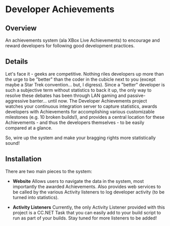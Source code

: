 # Developer Achievements

## Overview
An achievements system (ala XBox Live Achievements) to encourage and reward developers for following good development practices.

## Details
Let's face it - geeks are competitive.  Nothing riles developers up more than the urge to be "better" than the coder in the cubicle next to you (except maybe a Star Trek convention... but, I digress).  Since a "better" developer is such a subjective term without statistics to back it up, the only way to resolve these debates has been through LAN gaming and passive-aggressive banter... until now. The Developer Achievements project watches your continuous integration server to capture statistics, awards developers with Achievements for accomplishing various customizable milestones (e.g. 10 broken builds!), and provides a central location for these Achievements - and thus the developers themselves - to be easily compared at a glance. 

So, wire up the system and make your bragging rights more statistically sound!


## Installation
There are two main pieces to the system:

*  __Website__
	Allows users to navigate the data in the system, most importantly the awarded Achievements. Also provides web services to be called by the various Activity listeners to log developer activity (to be turned into statistics).

*  __Activity Listeners__
	Currently, the only Activity Listener provided with this project is a CC.NET Task that you can easily add to your build script to run as part of your builds.  Stay tuned for more listeners to be added!